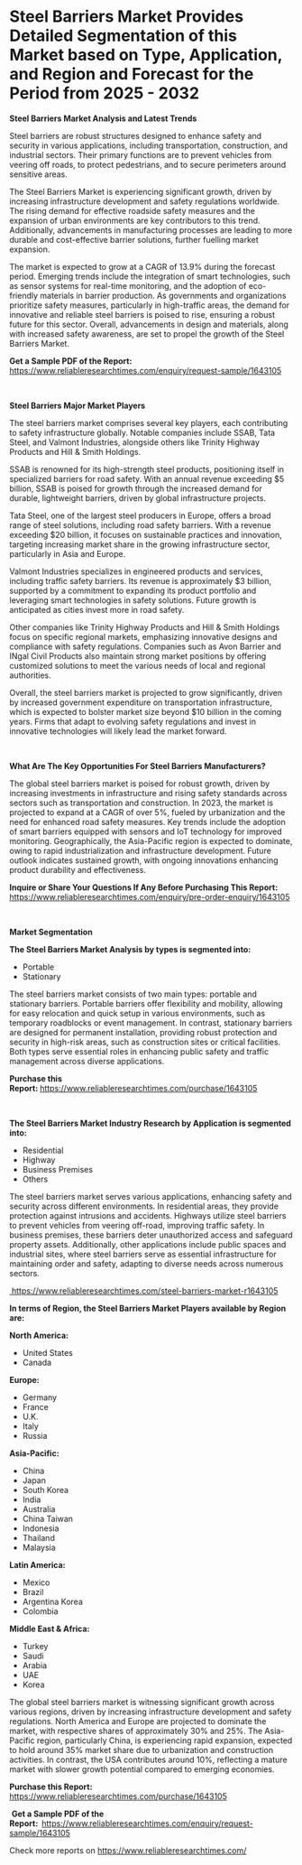 <p><h1>Steel Barriers Market Provides Detailed Segmentation of this Market based on Type, Application, and Region and Forecast for the Period from 2025 - 2032</h1></p><p><strong>Steel Barriers Market Analysis and Latest Trends</strong></p>
<p><p>Steel barriers are robust structures designed to enhance safety and security in various applications, including transportation, construction, and industrial sectors. Their primary functions are to prevent vehicles from veering off roads, to protect pedestrians, and to secure perimeters around sensitive areas.</p><p>The Steel Barriers Market is experiencing significant growth, driven by increasing infrastructure development and safety regulations worldwide. The rising demand for effective roadside safety measures and the expansion of urban environments are key contributors to this trend. Additionally, advancements in manufacturing processes are leading to more durable and cost-effective barrier solutions, further fuelling market expansion.</p><p>The market is expected to grow at a CAGR of 13.9% during the forecast period. Emerging trends include the integration of smart technologies, such as sensor systems for real-time monitoring, and the adoption of eco-friendly materials in barrier production. As governments and organizations prioritize safety measures, particularly in high-traffic areas, the demand for innovative and reliable steel barriers is poised to rise, ensuring a robust future for this sector. Overall, advancements in design and materials, along with increased safety awareness, are set to propel the growth of the Steel Barriers Market.</p></p>
<p><strong>Get a Sample PDF of the Report:&nbsp;</strong> <a href="https://www.reliableresearchtimes.com/enquiry/request-sample/1643105?utm_campaign=2118&utm_medium=2&utm_source=Github&utm_content=ia&utm_term=30012025&utm_id=steel-barriers">https://www.reliableresearchtimes.com/enquiry/request-sample/1643105</a></p>
<p>&nbsp;</p>
<p><strong>Steel Barriers Major Market Players</strong></p>
<p><p>The steel barriers market comprises several key players, each contributing to safety infrastructure globally. Notable companies include SSAB, Tata Steel, and Valmont Industries, alongside others like Trinity Highway Products and Hill & Smith Holdings.</p><p>SSAB is renowned for its high-strength steel products, positioning itself in specialized barriers for road safety. With an annual revenue exceeding $5 billion, SSAB is poised for growth through the increased demand for durable, lightweight barriers, driven by global infrastructure projects.</p><p>Tata Steel, one of the largest steel producers in Europe, offers a broad range of steel solutions, including road safety barriers. With a revenue exceeding $20 billion, it focuses on sustainable practices and innovation, targeting increasing market share in the growing infrastructure sector, particularly in Asia and Europe.</p><p>Valmont Industries specializes in engineered products and services, including traffic safety barriers. Its revenue is approximately $3 billion, supported by a commitment to expanding its product portfolio and leveraging smart technologies in safety solutions. Future growth is anticipated as cities invest more in road safety.</p><p>Other companies like Trinity Highway Products and Hill & Smith Holdings focus on specific regional markets, emphasizing innovative designs and compliance with safety regulations. Companies such as Avon Barrier and INgal Civil Products also maintain strong market positions by offering customized solutions to meet the various needs of local and regional authorities.</p><p>Overall, the steel barriers market is projected to grow significantly, driven by increased government expenditure on transportation infrastructure, which is expected to bolster market size beyond $10 billion in the coming years. Firms that adapt to evolving safety regulations and invest in innovative technologies will likely lead the market forward.</p></p>
<p>&nbsp;</p>
<p><strong>What Are The Key Opportunities For Steel Barriers Manufacturers?</strong></p>
<p><p>The global steel barriers market is poised for robust growth, driven by increasing investments in infrastructure and rising safety standards across sectors such as transportation and construction. In 2023, the market is projected to expand at a CAGR of over 5%, fueled by urbanization and the need for enhanced road safety measures. Key trends include the adoption of smart barriers equipped with sensors and IoT technology for improved monitoring. Geographically, the Asia-Pacific region is expected to dominate, owing to rapid industrialization and infrastructure development. Future outlook indicates sustained growth, with ongoing innovations enhancing product durability and effectiveness.</p></p>
<p><strong>Inquire or Share Your Questions If Any Before Purchasing This Report:</strong> <a href="https://www.reliableresearchtimes.com/enquiry/pre-order-enquiry/1643105?utm_campaign=2118&utm_medium=2&utm_source=Github&utm_content=ia&utm_term=30012025&utm_id=steel-barriers">https://www.reliableresearchtimes.com/enquiry/pre-order-enquiry/1643105</a></p>
<p>&nbsp;</p>
<p><strong>Market Segmentation</strong></p>
<p><strong>The Steel Barriers Market Analysis by types is segmented into:</strong></p>
<p><ul><li>Portable</li><li>Stationary</li></ul></p>
<p><p>The steel barriers market consists of two main types: portable and stationary barriers. Portable barriers offer flexibility and mobility, allowing for easy relocation and quick setup in various environments, such as temporary roadblocks or event management. In contrast, stationary barriers are designed for permanent installation, providing robust protection and security in high-risk areas, such as construction sites or critical facilities. Both types serve essential roles in enhancing public safety and traffic management across diverse applications.</p></p>
<p><strong>Purchase this Report:&nbsp;</strong><a href="https://www.reliableresearchtimes.com/purchase/1643105?utm_campaign=2118&utm_medium=2&utm_source=Github&utm_content=ia&utm_term=30012025&utm_id=steel-barriers">https://www.reliableresearchtimes.com/purchase/1643105</a></p>
<p>&nbsp;</p>
<p><strong>The Steel Barriers Market Industry Research by Application is segmented into:</strong></p>
<p><ul><li>Residential</li><li>Highway</li><li>Business Premises</li><li>Others</li></ul></p>
<p><p>The steel barriers market serves various applications, enhancing safety and security across different environments. In residential areas, they provide protection against intrusions and accidents. Highways utilize steel barriers to prevent vehicles from veering off-road, improving traffic safety. In business premises, these barriers deter unauthorized access and safeguard property assets. Additionally, other applications include public spaces and industrial sites, where steel barriers serve as essential infrastructure for maintaining order and safety, adapting to diverse needs across numerous sectors.</p></p>
<p><a href="https://www.reliableresearchtimes.com/steel-barriers-market-r1643105?utm_campaign=2118&utm_medium=2&utm_source=Github&utm_content=ia&utm_term=30012025&utm_id=steel-barriers">&nbsp;https://www.reliableresearchtimes.com/steel-barriers-market-r1643105</a></p>
<p><strong>In terms of Region, the Steel Barriers Market Players available by Region are:</strong></p>
<p>
    <p> <strong> North America: </strong>
        <ul>
            <li>United States</li>
            <li>Canada</li>
        </ul>
        </p> 
    <p> <strong> Europe: </strong>
        <ul>
            <li>Germany</li>
            <li>France</li>
            <li>U.K.</li>
            <li>Italy</li>
            <li>Russia</li>
        </ul>
        </p> 
    <p> <strong> Asia-Pacific: </strong>
        <ul>
            <li>China</li>
            <li>Japan</li>
            <li>South Korea</li>
            <li>India</li>
            <li>Australia</li>
            <li>China Taiwan</li>
            <li>Indonesia</li>
            <li>Thailand</li>
            <li>Malaysia</li>
        </ul>
        </p> 
    <p> <strong> Latin America: </strong>
        <ul>
            <li>Mexico</li>
            <li>Brazil</li>
            <li>Argentina Korea</li>
            <li>Colombia</li>
        </ul>
        </p> 
    <p> <strong> Middle East & Africa: </strong>
        <ul>
            <li>Turkey</li>
            <li>Saudi</li>
            <li>Arabia</li>
            <li>UAE</li>
            <li>Korea</li>
        </ul>
    </p>
    </p>
<p><p>The global steel barriers market is witnessing significant growth across various regions, driven by increasing infrastructure development and safety regulations. North America and Europe are projected to dominate the market, with respective shares of approximately 30% and 25%. The Asia-Pacific region, particularly China, is experiencing rapid expansion, expected to hold around 35% market share due to urbanization and construction activities. In contrast, the USA contributes around 10%, reflecting a mature market with slower growth potential compared to emerging economies.</p></p>
<p><strong>Purchase this Report: </strong><a href="https://www.reliableresearchtimes.com/purchase/1643105?utm_campaign=2118&utm_medium=2&utm_source=Github&utm_content=ia&utm_term=30012025&utm_id=steel-barriers">https://www.reliableresearchtimes.com/purchase/1643105</a></p>
<p>&nbsp;<strong>Get a Sample PDF of the Report:&nbsp;&nbsp;</strong><a href="https://www.reliableresearchtimes.com/enquiry/request-sample/1643105?utm_campaign=2118&utm_medium=2&utm_source=Github&utm_content=ia&utm_term=30012025&utm_id=steel-barriers">https://www.reliableresearchtimes.com/enquiry/request-sample/1643105</a></p>
<p><strong></strong></p>
<p>Check more reports on <a href="https://www.reliableresearchtimes.com/?utm_campaign=2118&utm_medium=2&utm_source=Github&utm_content=ia&utm_term=30012025&utm_id=steel-barriers">https://www.reliableresearchtimes.com/</a></p>